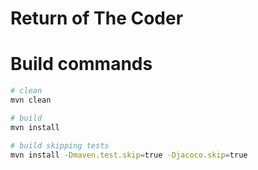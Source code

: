 # Return of The Coder


# Build commands

```bash
# clean
mvn clean

# build
mvn install

# build skipping tests
mvn install -Dmaven.test.skip=true -Djacoco.skip=true
```
